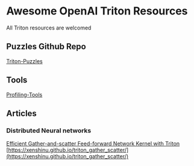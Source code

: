 # Awesome OpenAI Triton Resources
All Triton resources are welcomed



## Puzzles Github Repo

[Triton-Puzzles](https://github.com/srush/Triton-Puzzles/tree/main)



## Tools

[Profiling-Tools](https://github.com/Deep-Learning-Profiling-Tools/triton-viz)


## Articles

### Distributed Neural networks
[Efficient Gather-and-scatter Feed-forward Network Kernel with Triton](https://xenshinu.github.io/triton_gather_scatter_FFN/)
[https://xenshinu.github.io/triton_gather_scatter/](https://xenshinu.github.io/triton_gather_scatter/)
